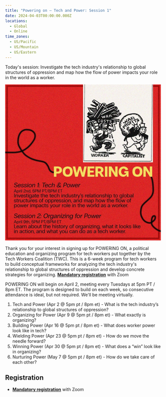 ```yaml
---
title: "Powering on – Tech and Power: Session 1"
date: 2024-04-03T00:00:00.000Z
locations:
  - Global
  - Online
time_zones:
  - US/Pacific
  - US/Mountain
  - US/Eastern
---
```

Today's session: Investigate the tech industry's relationship to global structures of oppression and map how the flow of power impacts your role in the world as a worker. 

![](/assets/img/powering_on_1_2.jpeg)

Thank you for your interest in signing up for POWERING ON, a political education and organizing program for tech workers put together by the Tech Workers Coalition (TWC). This is a 6-week program for tech workers to build conceptual frameworks for analyzing the tech industry's relationship to global structures of oppression and develop concrete strategies for organizing. **[Mandatory registration](https://us02web.zoom.us/meeting/register/tZIpceugqjsrGNK_WDj4N7xDRvgzwSu0aCsM#/registration)** with Zoom

POWERING ON will begin on April 2, meeting every Tuesdays at 5pm PT / 8pm ET. The program is designed to build on each week, so consecutive attendance is ideal, but not required. We'll be meeting virtually.

1. Tech and Power (Apr 2 @ 5pm pt / 8pm et) - What is the tech industry’s relationship to global structures of oppression? 
2. Organizing for Power (Apr 9 @ 5pm pt / 8pm et) - What exactly is organizing? 
3. Building Power (Apr 16 @ 5pm pt / 8pm et) - What does worker power look like in tech?     
4. Wielding Power (Apr 23 @ 5pm pt / 8pm et) -  How do we move the needle forward?     
5. Winning Power (Apr 30 @ 5pm pt / 8pm et) - What does a “win” look like in organizing?    
6. Nurturing Power (May 7 @ 5pm pt / 8pm et) - How do we take care of each other?

## Registration

* **[Mandatory registration](https://us02web.zoom.us/meeting/register/tZIpceugqjsrGNK_WDj4N7xDRvgzwSu0aCsM#/registration)** with Zoom
